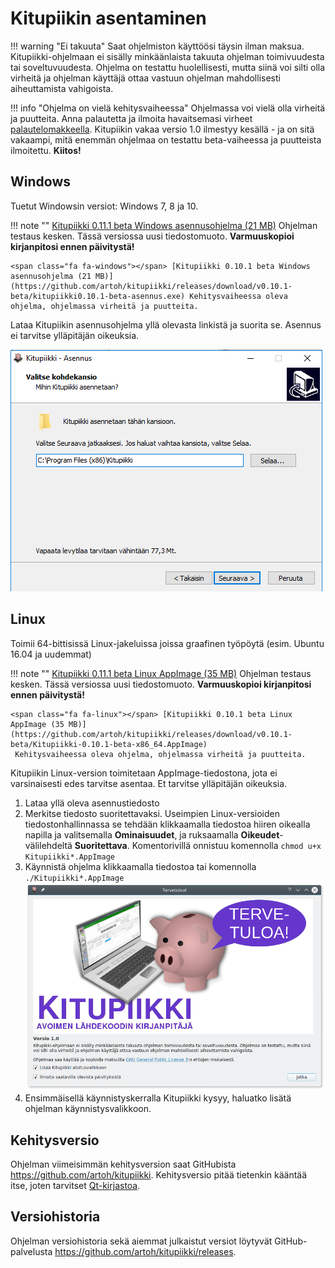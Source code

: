 # Kitupiikin asentaminen

!!! warning "Ei takuuta"
    Saat ohjelmiston käyttöösi täysin ilman maksua.
    Kitupiikki-ohjelmaan ei sisälly minkäänlaista takuuta ohjelman toimivuudesta tai soveltuvuudesta. Ohjelma on testattu huolellisesti, mutta siinä voi silti olla virheitä ja ohjelman käyttäjä ottaa vastuun ohjelman mahdollisesti aiheuttamista vahigoista.

!!! info "Ohjelma on vielä kehitysvaiheessa"
    Ohjelmassa voi vielä olla virheitä ja puutteita.
    Anna palautetta ja ilmoita havaitsemasi virheet [palautelomakkeella](https://form.jotformeu.com/73283959099374).
    Kitupiikin vakaa versio 1.0 ilmestyy kesällä - ja on sitä vakaampi, mitä enemmän ohjelmaa on testattu beta-vaiheessa ja puutteista ilmoitettu. **Kiitos!**

## Windows

Tuetut Windowsin versiot: Windows 7, 8 ja 10.

!!! note ""
    <span class="fa fa-windows"></span> [Kitupiikki 0.11.1 beta Windows asennusohjelma (21 MB)](https://github.com/artoh/kitupiikki/releases/download/v0.11.1-beta/kitupiikki0.11.1beta-asennus.exe) <span class="fa fa-exclamation-triangle"></span> Ohjelman testaus kesken. Tässä versiossa uusi tiedostomuoto. **Varmuuskopioi kirjanpitosi ennen päivitystä!**

    <span class="fa fa-windows"></span> [Kitupiikki 0.10.1 beta Windows asennusohjelma (21 MB)](https://github.com/artoh/kitupiikki/releases/download/v0.10.1-beta/kitupiikki0.10.1-beta-asennus.exe) Kehitysvaiheessa oleva ohjelma, ohjelmassa virheitä ja puutteita.

Lataa Kitupiikin asennusohjelma yllä olevasta linkistä ja suorita se. Asennus ei tarvitse ylläpitäjän oikeuksia.

![](images/asennus_hakemisto.png)

## Linux

Toimii 64-bittisissä Linux-jakeluissa joissa graafinen työpöytä (esim. Ubuntu 16.04 ja uudemmat)

!!! note ""
    <span class="fa fa-linux"></span> [Kitupiikki 0.11.1 beta Linux AppImage (35 MB)](https://github.com/artoh/kitupiikki/releases/download/v0.11.1-beta/Kitupiikki-0.11.1-beta-x86_64.AppImage) <span class="fa fa-exclamation-triangle"></span> Ohjelman testaus kesken. Tässä versiossa uusi tiedostomuoto. **Varmuuskopioi kirjanpitosi ennen päivitystä!**

    <span class="fa fa-linux"></span> [Kitupiikki 0.10.1 beta Linux AppImage (35 MB)](https://github.com/artoh/kitupiikki/releases/download/v0.10.1-beta/Kitupiikki-0.10.1-beta-x86_64.AppImage)
     Kehitysvaiheessa oleva ohjelma, ohjelmassa virheitä ja puutteita.

Kitupiikin Linux-version toimitetaan AppImage-tiedostona, jota ei varsinaisesti edes tarvitse asentaa. Et tarvitse ylläpitäjän oikeuksia.

1. Lataa yllä oleva asennustiedosto
2. Merkitse tiedosto suoritettavaksi. Useimpien Linux-versioiden tiedostonhallinnassa se tehdään klikkaamalla tiedostoa hiiren oikealla napilla ja valitsemalla **Ominaisuudet**, ja ruksaamalla **Oikeudet**-välilehdeltä **Suoritettava**. Komentorivillä onnistuu komennolla `chmod u+x Kitupiikki*.AppImage`
3. Käynnistä ohjelma klikkaamalla tiedostoa tai komennolla `./Kitupiikki*.AppImage`
   ![](images/tervetuloa.png)
4. Ensimmäisellä käynnistyskerralla Kitupiikki kysyy, haluatko lisätä ohjelman käynnistysvalikkoon.


## Kehitysversio

Ohjelman viimeisimmän kehitysversion saat GitHubista <https://github.com/artoh/kitupiikki>. Kehitysversio pitää tietenkin kääntää itse, joten tarvitset [Qt-kirjastoa](http://qt.io).

## Versiohistoria

Ohjelman versiohistoria sekä aiemmat julkaistut versiot löytyvät GitHub-palvelusta <https://github.com/artoh/kitupiikki/releases>.
